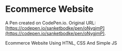 # Ecommerce Website

A Pen created on CodePen.io. Original URL: [https://codepen.io/sanketbodke/pen/oNygjmP](https://codepen.io/sanketbodke/pen/oNygjmP).

Ecommerce Website Using HTNL, CSS And Simple JS